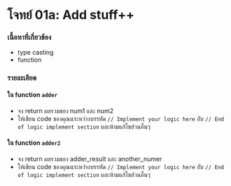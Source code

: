 # โจทย์ 01a: Add stuff++
### เนื้อหาที่เกี่ยวข้อง
- type casting
- function

### รายละเอียด
#### ใน function `adder`
- จง return ผลรวมของ num1 และ num2
- ให้เขียน code ของคุณนระหว่างบรรทัด `// Implement your logic here` กับ `// End of logic implement section` และห้ามแก้ไขส่วนอื่นๆ
#### ใน function `adder2`
- จง return ผลรวมของ adder_result และ another_numer
- ให้เขียน code ของคุณนระหว่างบรรทัด `// Implement your logic here` กับ `// End of logic implement section` และห้ามแก้ไขส่วนอื่นๆ